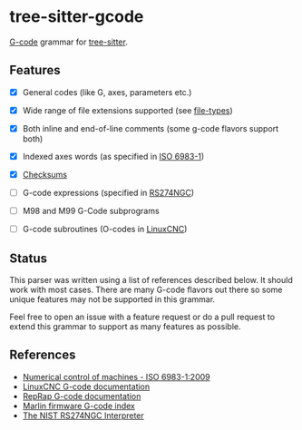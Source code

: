 # tree-sitter-gcode

[G-code](https://en.wikipedia.org/wiki/G-code) grammar for [tree-sitter](https://tree-sitter.github.io/tree-sitter).

## Features

- [x] General codes (like G, axes, parameters etc.)
- [x] Wide range of file extensions supported (see [file-types](https://github.com/ChocolateNao/tree-sitter-gcode/blob/master/tree-sitter.json))
- [x] Both inline and end-of-line comments (some g-code flavors support both)
- [x] Indexed axes words (as specified in [ISO 6983-1](https://www.iso.org/standard/34608.html))
- [x] [Checksums](https://reprap.org/wiki/G-code#.2A:_Checksum)
- [ ] G-code expressions (specified in [RS274NGC](https://tsapps.nist.gov/publication/get_pdf.cfm?pub_id=823374))
- [ ] M98 and M99 G-Code subprograms
- [ ] G-code subroutines (O-codes in [LinuxCNC](https://linuxcnc.org/docs/html/gcode/o-code.html))


## Status

This parser was written using a list of references described below. It should work with most cases. There are many G-code flavors out there so some unique features may not be supported in this grammar.

Feel free to open an issue with a feature request or do a pull request to extend this grammar to support as many features as possible.

## References

- [Numerical control of machines - ISO 6983-1:2009](https://www.iso.org/standard/34608.html)
- [LinuxCNC G-code documentation](https://linuxcnc.org/docs/stable/html/)
- [RepRap G-code documentation](https://reprap.org/wiki/G-code)
- [Marlin firmware G-code index](https://marlinfw.org/meta/gcode/)
- [The NIST RS274NGC Interpreter](https://tsapps.nist.gov/publication/get_pdf.cfm?pub_id=823374)
